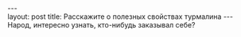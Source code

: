 --- <br> layout: post  title: Расскажите о полезных свойствах турмалина  ---  Народ, интересно узнать, кто-нибудь заказывал себе?
